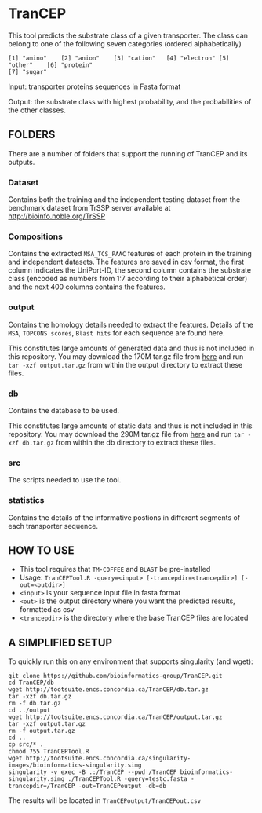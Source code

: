 # TranCEP

This tool predicts the substrate class of a given transporter. The class can belong to one of the following seven categories (ordered alphabetically)
```
[1] "amino"    [2] "anion"    [3] "cation"   [4] "electron" [5] "other"    [6] "protein" 
[7] "sugar"
```
 
Input: transporter proteins sequences in Fasta format

Output: the substrate class with highest probability, and the probabilities of the other classes.

## FOLDERS
There are a number of folders that support the running of TranCEP and its outputs.

### Dataset
Contains both the training and the independent testing dataset from the benchmark dataset from TrSSP server available at http://bioinfo.noble.org/TrSSP

### Compositions
Contains the extracted `MSA_TCS_PAAC` features of each protein in the training and independent datasets. The features are saved in csv format, the first column indicates the UniPort-ID, the second column contains the substrate class (encoded as numbers from 1:7 according to their alphabetical order) and the next 400 columns contains the features.

### output
Contains the homology details needed to extract the features. Details of the `MSA`, `TOPCONS scores`, `Blast hits` for each sequence are found here.

This constitutes large amounts of generated data and thus is not included in this repository. You may download the 170M tar.gz file from [here](http://tootsuite.encs.concordia.ca/TranCEP/output.tar.gz) and run `tar -xzf output.tar.gz` from within the output directory to extract these files.

### db
Contains the database to be used.

This constitutes large amounts of static data and thus is not included in this repository. You may download the 290M tar.gz file from [here](http://tootsuite.encs.concordia.ca/TranCEP/db.tar.gz) and run `tar -xzf db.tar.gz` from within the db directory to extract these files.

### src
The scripts needed to use the tool.

### statistics
Contains the details of the informative postions in different segments of each transporter sequence.

## HOW TO USE
 - This tool requires that `TM-COFFEE` and `BLAST` be pre-installed
 - Usage: `TranCEPTool.R -query=<input> [-trancepdir=<trancepdir>] [-out=<outdir>]`
  - `<input>` is your sequence input file in fasta format
  - `<out>` is the output directory where you want the predicted 	results, formatted as csv
  - `<trancepdir>` is the directory where the base TranCEP files 	are located

## A SIMPLIFIED SETUP
To quickly run this on any environment that supports singularity (and wget):
```
git clone https://github.com/bioinformatics-group/TranCEP.git
cd TranCEP/db
wget http://tootsuite.encs.concordia.ca/TranCEP/db.tar.gz
tar -xzf db.tar.gz
rm -f db.tar.gz
cd ../output
wget http://tootsuite.encs.concordia.ca/TranCEP/output.tar.gz
tar -xzf output.tar.gz
rm -f output.tar.gz
cd ..
cp src/* .
chmod 755 TranCEPTool.R
wget http://tootsuite.encs.concordia.ca/singularity-images/bioinformatics-singularity.simg
singularity -v exec -B .:/TranCEP --pwd /TranCEP bioinformatics-singularity.simg ./TranCEPTool.R -query=testc.fasta -trancepdir=/TranCEP -out=TranCEPoutput -db=db
```

The results will be located in `TranCEPoutput/TranCEPout.csv`


